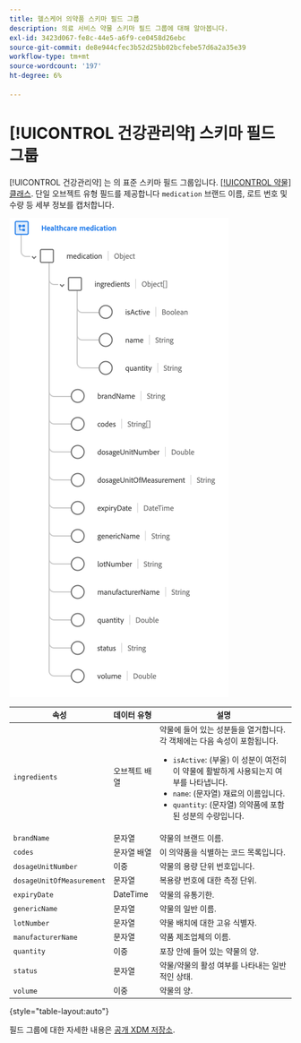 ```yaml
---
title: 헬스케어 의약품 스키마 필드 그룹
description: 의료 서비스 약물 스키마 필드 그룹에 대해 알아봅니다.
exl-id: 3423d067-fe8c-44e5-a6f9-ce0458d26ebc
source-git-commit: de8e944cfec3b52d25bb02bcfebe57d6a2a35e39
workflow-type: tm+mt
source-wordcount: '197'
ht-degree: 6%

---
```


# [!UICONTROL 건강관리약] 스키마 필드 그룹

[!UICONTROL 건강관리약] 는 의 표준 스키마 필드 그룹입니다. [[!UICONTROL 약물] 클래스](../../classes/medication.md). 단일 오브젝트 유형 필드를 제공합니다 `medication` 브랜드 이름, 로트 번호 및 수량 등 세부 정보를 캡처합니다.

![](../../images/field-groups/healthcare-medication.png)

| 속성 | 데이터 유형 | 설명 |
| --- | --- | --- |
| `ingredients` | 오브젝트 배열 | 약물에 들어 있는 성분들을 열거합니다. 각 객체에는 다음 속성이 포함됩니다. <ul><li>`isActive`: (부울) 이 성분이 여전히 이 약물에 활발하게 사용되는지 여부를 나타냅니다.</li><li>`name`: (문자열) 재료의 이름입니다.</li><li>`quantity`: (문자열) 의약품에 포함된 성분의 수량입니다.</li></ul> |
| `brandName` | 문자열 | 약물의 브랜드 이름. |
| `codes` | 문자열 배열 | 이 의약품을 식별하는 코드 목록입니다. |
| `dosageUnitNumber` | 이중 | 약물의 용량 단위 번호입니다. |
| `dosageUnitOfMeasurement` | 문자열 | 복용량 번호에 대한 측정 단위. |
| `expiryDate` | DateTime | 약물의 유통기한. |
| `genericName` | 문자열 | 약물의 일반 이름. |
| `lotNumber` | 문자열 | 약물 배치에 대한 고유 식별자. |
| `manufacturerName` | 문자열 | 약품 제조업체의 이름. |
| `quantity` | 이중 | 포장 안에 들어 있는 약물의 양. |
| `status` | 문자열 | 약물/약물의 활성 여부를 나타내는 일반적인 상태. |
| `volume` | 이중 | 약물의 양. |

{style="table-layout:auto"}

필드 그룹에 대한 자세한 내용은 [공개 XDM 저장소](https://github.com/adobe/xdm/blob/master/components/fieldgroups/medication/healthcare-medication.schema.json).
